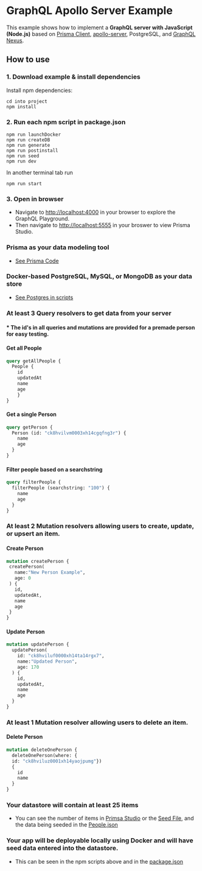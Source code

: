 # GraphQL Apollo Server Example

This example shows how to implement a **GraphQL server with JavaScript (Node.js)** based on  [Prisma Client](https://github.com/prisma/prisma2/blob/master/docs/prisma-client-js/api.md), [apollo-server](https://www.apollographql.com/docs/apollo-server/), PostgreSQL, and [GraphQL Nexus](https://nexus.js.org/). 

## How to use

### 1. Download example & install dependencies

Install npm dependencies:

```
cd into project
npm install
```

### 2. Run each npm script in package.json

```
npm run launchDocker
npm run createDB
npm run generate
npm run postinstall
npm run seed
npm run dev
```
In another terminal tab run

```
npm run start
```

### 3. Open in browser

* Navigate to [http://localhost:4000](http://localhost:4000) in your browser to explore the GraphQL Playground.
* Then navigate to [http://localhost:5555](http://localhost:5555) in your broswer to view Prisma Studio.

### Prisma as your data modeling tool
* [See Prisma Code](https://github.com/tannerthelin/GraphQL-API-Node-Server/tree/master/prisma)

### Docker-based PostgreSQL, MySQL, or MongoDB as your data store
* [See Postgres in scripts](https://github.com/tannerthelin/GraphQL-API-Node-Server/blob/master/package.json)

### At least 3 Query resolvers to get data from your server
#### * The id's in all queries and mutations are provided for a premade person for easy testing.  

#### Get all People
```graphql
query getAllPeople {
  People {
    id
    updatedAt
    name
    age
	}
}
```

#### Get a single Person
```graphql
query getPerson {
  Person (id: "ck8hvilvm0003xh14cgqfng3r") {
    name
    age
  }
}
```

#### Filter people based on a searchstring
```graphql
query filterPeople {
  filterPeople (searchstring: "100") {
    name
    age
  }
}
```

### At least 2 Mutation resolvers allowing users to create, update, or upsert an item.

#### Create Person
 ```graphql
mutation createPerson {
  createPerson(
    name:"New Person Example", 
    age: 0
  ) {
    id,
    updatedAt,
    name
    age
  }
}
```
#### Update Person
```graphql
mutation updatePerson {
  updatePerson(
    id: "ck8hviluf0000xh14ta14rgx7",
    name:"Updated Person", 
    age: 170
  ) {
    id,
    updatedAt,
    name
    age
  }
}
```


### At least 1 Mutation resolver allowing users to delete an item.
#### Delete Person
```graphql
mutation deleteOnePerson {
  deleteOnePerson(where: {
  id: "ck8hviluz0001xh14yaojpumg"})
  {
    id
    name
  }
}
```

### Your datastore will contain at least 25 items
* You can see the number of items in [Primsa Studio](http://localhost:5555/) or the [Seed File](https://github.com/tannerthelin/GraphQL-API-Node-Server/blob/master/prisma/seed.js), and the data being seeded in the [People.json](https://github.com/tannerthelin/GraphQL-API-Node-Server/blob/master/prisma/data/people.json)

### Your app will be deployable locally using Docker and will have seed data entered into the datastore.
* This can be seen in the npm scripts above and in the [package.json](https://github.com/tannerthelin/GraphQL-API-Node-Server/blob/master/package.json)

